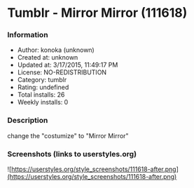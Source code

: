 # Tumblr - Mirror Mirror (111618)

### Information
- Author: konoka (unknown)
- Created at: unknown
- Updated at: 3/17/2015, 11:49:17 PM
- License: NO-REDISTRIBUTION
- Category: tumblr
- Rating: undefined
- Total installs: 26
- Weekly installs: 0


### Description
change the "costumize" to "Mirror Mirror"


### Screenshots (links to userstyles.org)
![https://userstyles.org/style_screenshots/111618-after.png](https://userstyles.org/style_screenshots/111618-after.png)


